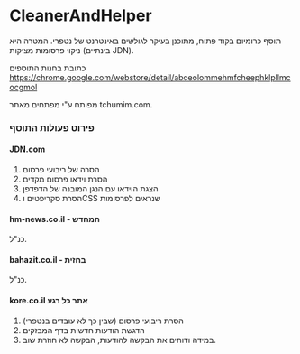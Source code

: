 # CleanerAndHelper

תוסף כרומיום בקוד פתוח, מתוכנן בעיקר לגולשים באינטרנט של נטפרי.
המטרה היא ניקוי פרסומות מציקות (בינתיים JDN).

כתובת בחנות התוספים
https://chrome.google.com/webstore/detail/abceolommehmfcheephklpllmcocgmol

מפותח ע"י מפתחים מאתר tchumim.com.

### פירוט פעולות התוסף

#### JDN.com

1. הסרה של ריבועי פרסום
2. הסרת וידאו פרסום מקדים 
3. הצגת הוידאו עם הנגן המובנה של הדפדפן
4. הסרת סקריפטים וCSS שנראים לפרסומות

#### hm-news.co.il - המחדש

כנ"ל.

#### bahazit.co.il - בחזית

כנ"ל.

#### kore.co.il אתר כל רגע

1. הסרת ריבועי פרסום (שבין כך לא עובדים בנטפרי)
2. הדגשת הודעות חדשות בדף המבזקים
3. במידה ודוחים את הבקשה להודעות, הבקשה לא חוזרת שוב.




